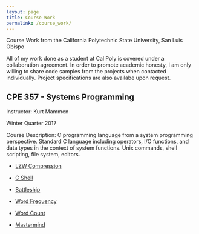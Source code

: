 ```yaml
---
layout: page
title: Course Work
permalink: /course_work/
---
```


Course Work from the California Polytechnic State University, San Luis Obispo

All of my work done as a student at Cal Poly is covered under a collaboration agreement. 
In order to promote academic honesty, I am only willing to share code samples from the projects when contacted individually.
Project specifications are also availabe upon request.

CPE 357 - Systems Programming
---------------------------------

Instructor: Kurt Mammen

Winter Quarter 2017

Course Description: C programming language from a system programming perspective. Standard C language including operators, I/O functions, and data types in the context of system functions. Unix commands, shell scripting, file system, editors.

- [LZW Compression](https://jonscott20.github.io/projects/lzwcompression)

- [C Shell](https://jonscott20.github.io/projects/cshell)

- [Battleship](https://jonscott20.github.io/projects/battleship)

- [Word Frequency](https://jonscott20.github.io/projects/wordfrequency)

- [Word Count](https://jonscott20.github.io/projects/wordcount)

- [Mastermind](https://jonscott20.github.io/projects/mastermind)
